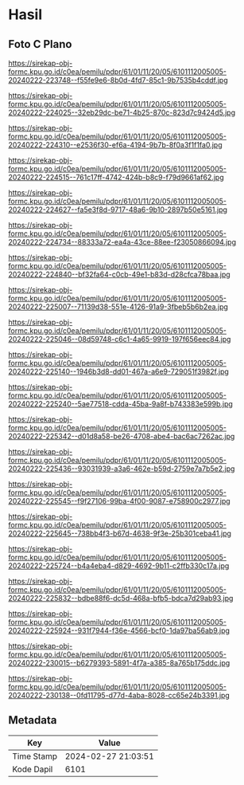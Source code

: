 # Hasil

## Foto C Plano

https://sirekap-obj-formc.kpu.go.id/c0ea/pemilu/pdpr/61/01/11/20/05/6101112005005-20240222-223748--f55fe9e6-8b0d-4fd7-85c1-9b7535b4cddf.jpg

https://sirekap-obj-formc.kpu.go.id/c0ea/pemilu/pdpr/61/01/11/20/05/6101112005005-20240222-224025--32eb29dc-be71-4b25-870c-823d7c9424d5.jpg

https://sirekap-obj-formc.kpu.go.id/c0ea/pemilu/pdpr/61/01/11/20/05/6101112005005-20240222-224310--e2536f30-ef6a-4194-9b7b-8f0a3f1f1fa0.jpg

https://sirekap-obj-formc.kpu.go.id/c0ea/pemilu/pdpr/61/01/11/20/05/6101112005005-20240222-224515--761c17ff-4742-424b-b8c9-f79d9661af62.jpg

https://sirekap-obj-formc.kpu.go.id/c0ea/pemilu/pdpr/61/01/11/20/05/6101112005005-20240222-224627--fa5e3f8d-9717-48a6-9b10-2897b50e5161.jpg

https://sirekap-obj-formc.kpu.go.id/c0ea/pemilu/pdpr/61/01/11/20/05/6101112005005-20240222-224734--88333a72-ea4a-43ce-88ee-f23050866094.jpg

https://sirekap-obj-formc.kpu.go.id/c0ea/pemilu/pdpr/61/01/11/20/05/6101112005005-20240222-224840--bf32fa64-c0cb-49e1-b83d-d28cfca78baa.jpg

https://sirekap-obj-formc.kpu.go.id/c0ea/pemilu/pdpr/61/01/11/20/05/6101112005005-20240222-225007--71139d38-551e-4126-91a9-3fbeb5b6b2ea.jpg

https://sirekap-obj-formc.kpu.go.id/c0ea/pemilu/pdpr/61/01/11/20/05/6101112005005-20240222-225046--08d59748-c6c1-4a65-9919-197f656eec84.jpg

https://sirekap-obj-formc.kpu.go.id/c0ea/pemilu/pdpr/61/01/11/20/05/6101112005005-20240222-225140--1946b3d8-dd01-467a-a6e9-729051f3982f.jpg

https://sirekap-obj-formc.kpu.go.id/c0ea/pemilu/pdpr/61/01/11/20/05/6101112005005-20240222-225240--5ae77518-cdda-45ba-9a8f-b743383e599b.jpg

https://sirekap-obj-formc.kpu.go.id/c0ea/pemilu/pdpr/61/01/11/20/05/6101112005005-20240222-225342--d01d8a58-be26-4708-abe4-bac6ac7262ac.jpg

https://sirekap-obj-formc.kpu.go.id/c0ea/pemilu/pdpr/61/01/11/20/05/6101112005005-20240222-225436--93031939-a3a6-462e-b59d-2759e7a7b5e2.jpg

https://sirekap-obj-formc.kpu.go.id/c0ea/pemilu/pdpr/61/01/11/20/05/6101112005005-20240222-225545--f9f27106-99ba-4f00-9087-e758900c2977.jpg

https://sirekap-obj-formc.kpu.go.id/c0ea/pemilu/pdpr/61/01/11/20/05/6101112005005-20240222-225645--738bb4f3-b67d-4638-9f3e-25b301ceba41.jpg

https://sirekap-obj-formc.kpu.go.id/c0ea/pemilu/pdpr/61/01/11/20/05/6101112005005-20240222-225724--b4a4eba4-d829-4692-9b11-c2ffb330c17a.jpg

https://sirekap-obj-formc.kpu.go.id/c0ea/pemilu/pdpr/61/01/11/20/05/6101112005005-20240222-225832--bdbe88f6-dc5d-468a-bfb5-bdca7d29ab93.jpg

https://sirekap-obj-formc.kpu.go.id/c0ea/pemilu/pdpr/61/01/11/20/05/6101112005005-20240222-225924--931f7944-f36e-4566-bcf0-1da97ba56ab9.jpg

https://sirekap-obj-formc.kpu.go.id/c0ea/pemilu/pdpr/61/01/11/20/05/6101112005005-20240222-230015--b6279393-5891-4f7a-a385-8a765b175ddc.jpg

https://sirekap-obj-formc.kpu.go.id/c0ea/pemilu/pdpr/61/01/11/20/05/6101112005005-20240222-230138--0fd11795-d77d-4aba-8028-cc65e24b3391.jpg


## Metadata

| Key        | Value               |
| ---------- | ------------------- |
| Time Stamp | 2024-02-27 21:03:51 |
| Kode Dapil | 6101                |



